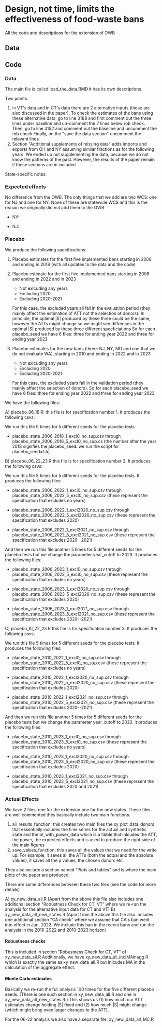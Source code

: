 # Design, not time, limits the effectiveness of food‑waste bans
All the code and descriptions for the extension of OWB

## Data 

## Code

### Data

The main file is called load_the_data.RMD it has its own descriptions. 

Two points: 

1) In VT's data and in CT's data there are 2 alternative inputs (these are also discussed in the paper).
   To check the estimates of the bans using these alternative data, go to  line 3188 and first comment out the three lines under baseline and un-comment the 7 lines below rob check.
   Then, go to line 4152 and comment out the baseline and uncomment the rob check 
   Finally, on the "save the data section" uncomment the relevant lines 
2) Section "Additional supplements of missing data" adds imports and exports from OH and NY assuming similar fractions as for the following years. We ended up not supplementing the data, because we do not know the patterns of the past.
   However, the results of the paper remain if these sections are in included. 

State-specific notes: 


### Expected effects 
No difference from the OWB. The only things that we add are two WCS: one for NJ and one for NY. 
None of these are statewide WCS and this is the reason we originally did not add them to the OWB 

- NY:

- NJ: 

### Placebo 

We produce the following specifications: 

1) Placebo estimates for the first five implemented bans starting in 2006 and ending in 2018 (with all updates to the data and the code)

3) Placebo estimate for the first five implemented bans starting in 2006 and ending in 2022 and in 2023
   - Not exlcuding any years
   - Excluding 2020
   - Excluding 2020-2021
     
   For this case, the excluded years all fall in the evaluation period (they mainly affect the estimation of ATT not the selection of donors). In principle, the optimal |S| produced by these three could be the same, however the ATTs might change so we might see diffrences in the optimal |S| produced by these three different specficiations
So for each placebo_seed we have 6 files: three for ending year 2022 and three for ending year 2023

4) Placebo estimates for the new bans (three: NJ, NY, MD and one that we do not evaluate WA), starting in 2010 and ending in 2022 and in 2023
   - Not exlcuding any years
   - Excluding 2020
   - Excluding 2020-2021
   
   For this case, the excluded years fall in the validation period (they mainly affect the selection of donors).
So for each placebo_seed we have 6 files: three for ending year 2022 and three for ending year 2023


We have the following files: 

A) placebo_06_18.R: this file is for specification number 1. It produces the following csvs: 

   We run this file 5 times for 5 different seeds for the placebo tests: 

   - placebo_state_2006_2018_1_excl0_no_sup.csv through placebo_state_2006_2018_5_excl0_no_sup.cs (the number after the year 2018 signifies the placebo_seed: we run the script for placebo_seed=1:5)
   
B) placebo_06_22_23.R this file is for specification number 2. It produces the following csvs: 

   We run this file 5 times for 5 different seeds for the placebo tests. It produces the following files: 
   
   - placebo_state_2006_2022_1_excl0_no_sup.csv through placebo_state_2006_2022_5_excl0_no_sup.csv (these represent the specification that excludes no years)
   
   - placebo_state_2006_2022_1_excl2020_no_sup.csv through placebo_state_2006_2022_5_excl2020_no_sup.csv (these represent the specification that excludes 2020)
   
   - placebo_state_2006_2022_1_excl2021_no_sup.csv through placebo_state_2006_2022_5_excl2021_no_sup.csv (these represent the specification that excludes 2020--2021)
   
   And then we run this file another 5 times for 5 different seeds for the placebo tests but we change the parameter year_cutoff to 2023. It produces the following files: 

   - placebo_state_2006_2023_1_excl0_no_sup.csv through placebo_state_2006_2023_5_excl0_no_sup.csv (these represent the specification that excludes no years)
   
   - placebo_state_2006_2023_1_excl2020_no_sup.csv through placebo_state_2006_2023_5_excl2020_no_sup.csv (these represent the specification that excludes 2020)
   
   - placebo_state_2006_2023_1_excl2021_no_sup.csv through placebo_state_2006_2023_5_excl2021_no_sup.csv (these represent the specification that excludes 2020--2021)

C) placebo_10_22_23.R this file is for specification number 3. It produces the following csvs: 

   We run this file 5 times for 5 different seeds for the placebo tests. It produces the following files: 
   
   - placebo_state_2010_2022_1_excl0_no_sup.csv through placebo_state_2010_2022_5_excl0_no_sup.csv (these represent the specification that excludes no years)
   
   - placebo_state_2010_2022_1_excl2020_no_sup.csv through placebo_state_2010_2022_5_excl2020_no_sup.csv (these represent the specification that excludes 2020)
   
   - placebo_state_2010_2022_1_excl2021_no_sup.csv through placebo_state_2010_2022_5_excl2021_no_sup.csv (these represent the specification that excludes 2020--2021)
   
   And then we run this file another 5 times for 5 different seeds for the placebo tests but we change the parameter year_cutoff to 2023. It produces the following files: 

   - placebo_state_2010_2023_1_excl0_no_sup.csv through placebo_state_2010_2023_5_excl0_no_sup.csv (these represent the specification that excludes no years)
   
   - placebo_state_2010_2023_1_excl2020_no_sup.csv through placebo_state_2010_2023_5_excl2020_no_sup.csv (these represent the specification that excludes 2020)
   
   - placebo_state_2010_2023_1_excl2021_no_sup.csv through placebo_state_2010_2023_5_excl2021_no_sup.csv (these represent the specification that excludes 2020 and 2021)


### Actual Effects 

We have 2 files: one for the extension one for the new states. These files are well commented they basically include two main functions: 

1) all_results_function: this creates two main files the xy_plot_data_donors that essentially includes the time series for the actual and synthetic state and the bt_with_power_data which is a tibble that inlcudes the ATT, the power, the expected effects and is used to produce the right side of the main figures 
2) save_values_function: this saves all the values that we need for the write up. For example, it saves all the ATTs (both the actual and the absolute values), it saves all the p values, the chosen donors etc. 

They also include a section named "Plots and tables" and is where the main plots of the paper are produced

There are some differences between these two files (see the code for more details)  

A) xy_new_data_all.R (Apart from the above this file also includes one additional section "Robustness Check for CT, VT" where we re-run the analysis for the alternative input data for CT and VT) 
B) xy_new_data_all_new_states.R (Apart from the above this file also includes one additional section "CA check" where we assume that CA's ban went into effect in Jan. 2022. We include this ban in the recent bans and run the analysis in the 2010-2022 and 2010-2023 horizon)

#### Robustness checks
This is included in section "Robustness Check for CT, VT" of xy_new_data_all.R
Additionally, we have xy_new_data_all_inclMAinagg.R which is exactly the same as xy_new_data_all.R but inlcudes MA in the calculation of the aggregate effect. 
#### Monte Carlo estimates
Basically we re-run the full analysis 100 times for the five different placebo seeds. (There is one such section in xy_new_data_all.R and one in xy_new_data_all_new_states.R.)
This shows us (1) how much our ATT estimates change holding |S| fixed and (2) how much |S| might change (which might bring even larger changes to the ATT). 

For the 06-22 analysis we also have a separate file: xy_new_data_all_MC.R
